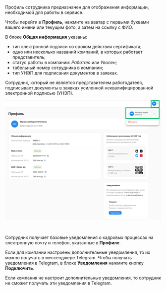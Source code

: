 Профиль сотрудника предназначен для отображения информации, необходимой для работы в сервисе. 

Чтобы перейти в **Профиль**, нажмите на аватар с первыми буквами вашего имени или текущим фото, а затем на ссылку с ФИО.

В блоке **Общая информация** указаны:
- тип электронной подписи со сроком действия сертификата;
- одно или несколько названий компаний, в которых работает представитель;
- статус работы в компании: *Работаю* или *Уволен*;
- табельный номер сотрудника в компании;
- тип УНЭП для подписания документов в заявках.

Сотрудник, который не является представителем работодателя, подписывает документы в заявках усиленной неквалифицированной электронной подписью (УНЭП). 

![](./assets/image1.png)

<br>

Сотрудник получает базовые уведомления о кадровых процессах на электронную почту и телефон, указанные в **Профиле**. 

Если для компании настроены дополнительные уведомления, то их можно получать в мессенджере Telegram. Чтобы получать уведомления в Telegram, в блоке **Уведомления** нажмите кнопку **Подключить**.

Если компания не настроит дополнительные уведомления, то сотрудник не сможет получать эти уведомления в Telegram. 

